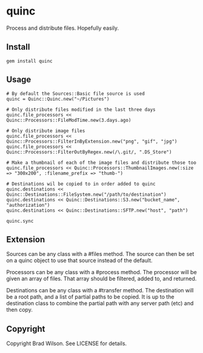 # quinc

Process and distribute files. Hopefully easily.


## Install

    gem install quinc


## Usage

    # By default the Sources::Basic file source is used
    quinc = Quinc::Quinc.new("~/Pictures")

    # Only distribute files modified in the last three days
    quinc.file_processors << Quinc::Processors::FileModTime.new(3.days.ago)

    # Only distribute image files
    quinc.file_processors << Quinc::Processors::FilterInByExtension.new("png", "gif", "jpg")
    quinc.file_processors << Quinc::Processors::FilterOutByRegex.new(/\.git/, ".DS_Store")

    # Make a thumbnail of each of the image files and distribute those too
    quinc.file_processors << Quinc::Processors::ThumbnailImages.new(:size => "300x200", :filename_prefix => "thumb-")

    # Destinations wil be copied to in order added to quinc
    quinc.destinations << Quinc::Destinations::FileSystem.new("/path/to/destination")
    quinc.destinations << Quinc::Destinations::S3.new("bucket_name", "authorization")
    quinc.destinations << Quinc::Destinations::SFTP.new("host", "path")

    quinc.sync

## Extension

Sources can be any class with a #files method. The source can then be set on a quinc object to use that source instead of the default.

Processors can be any class with a #process method. The processor will be given an array of files. That array should be filtered, added to, and returned.

Destinations can be any class with a #transfer method. The destination will be a root path, and a list of partial paths to be copied. It is up to the destination class to combine the partial path with any server path (etc) and then copy.

## Copyright

Copyright Brad Wilson. See LICENSE for details.

